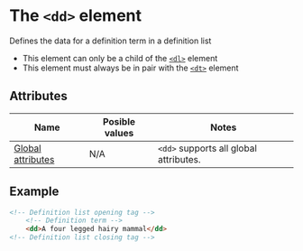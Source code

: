 # The `<dd>` element
Defines the data for a definition term in a definition list

- This element can only be a child of the [`<dl>`](dl.md) element
- This element must always be in pair with the [`<dt>`](dd.md) element

## Attributes
| Name | Posible values | Notes |
|-|-|-|
| [Global attributes](../first-steps/global-attributes.md) | N/A | `<dd>` supports all global attributes. |

## Example
```html
<!-- Definition list opening tag -->
    <!-- Definition term -->
    <dd>A four legged hairy mammal</dd>
<!-- Definition list closing tag -->
```